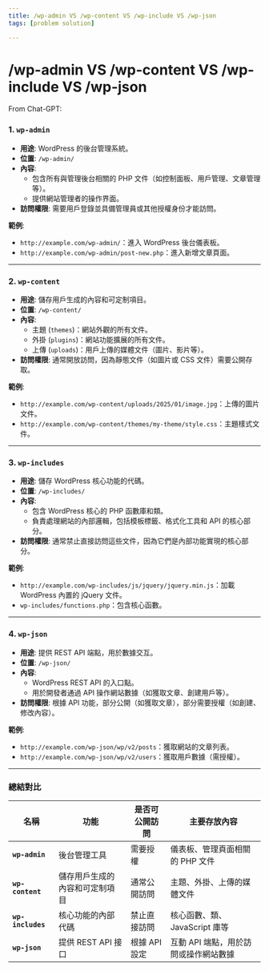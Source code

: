 ```yaml
---
title: /wp-admin VS /wp-content VS /wp-include VS /wp-json
tags: [problem solution]

---
```


# /wp-admin VS /wp-content VS /wp-include VS /wp-json
From Chat-GPT:
### 1. **`wp-admin`**
   - **用途**: WordPress 的後台管理系統。
   - **位置**: `/wp-admin/`
   - **內容**:
     - 包含所有與管理後台相關的 PHP 文件（如控制面板、用戶管理、文章管理等）。
     - 提供網站管理者的操作界面。
   - **訪問權限**: 需要用戶登錄並具備管理員或其他授權身份才能訪問。

   **範例**:
   - `http://example.com/wp-admin/`：進入 WordPress 後台儀表板。
   - `http://example.com/wp-admin/post-new.php`：進入新增文章頁面。

---

### 2. **`wp-content`**
   - **用途**: 儲存用戶生成的內容和可定制項目。
   - **位置**: `/wp-content/`
   - **內容**:
     - 主題 (`themes`)：網站外觀的所有文件。
     - 外掛 (`plugins`)：網站功能擴展的所有文件。
     - 上傳 (`uploads`)：用戶上傳的媒體文件（圖片、影片等）。
   - **訪問權限**: 通常開放訪問，因為靜態文件（如圖片或 CSS 文件）需要公開存取。

   **範例**:
   - `http://example.com/wp-content/uploads/2025/01/image.jpg`：上傳的圖片文件。
   - `http://example.com/wp-content/themes/my-theme/style.css`：主題樣式文件。

---

### 3. **`wp-includes`**
   - **用途**: 儲存 WordPress 核心功能的代碼。
   - **位置**: `/wp-includes/`
   - **內容**:
     - 包含 WordPress 核心的 PHP 函數庫和類。
     - 負責處理網站的內部邏輯，包括模板標籤、格式化工具和 API 的核心部分。
   - **訪問權限**: 通常禁止直接訪問這些文件，因為它們是內部功能實現的核心部分。

   **範例**:
   - `http://example.com/wp-includes/js/jquery/jquery.min.js`：加載 WordPress 內置的 jQuery 文件。
   - `wp-includes/functions.php`：包含核心函數。

---

### 4. **`wp-json`**
   - **用途**: 提供 REST API 端點，用於數據交互。
   - **位置**: `/wp-json/`
   - **內容**:
     - WordPress REST API 的入口點。
     - 用於開發者通過 API 操作網站數據（如獲取文章、創建用戶等）。
   - **訪問權限**: 根據 API 功能，部分公開（如獲取文章），部分需要授權（如創建、修改內容）。

   **範例**:
   - `http://example.com/wp-json/wp/v2/posts`：獲取網站的文章列表。
   - `http://example.com/wp-json/wp/v2/users`：獲取用戶數據（需授權）。

---

### 總結對比

| **名稱**         | **功能**                           | **是否可公開訪問**       | **主要存放內容**                              |
|------------------|----------------------------------|------------------------|--------------------------------------------|
| **`wp-admin`**   | 後台管理工具                       | 需要授權                | 儀表板、管理頁面相關的 PHP 文件                |
| **`wp-content`** | 儲存用戶生成的內容和可定制項目       | 通常公開訪問            | 主題、外掛、上傳的媒體文件                   |
| **`wp-includes`**| 核心功能的內部代碼                  | 禁止直接訪問            | 核心函數、類、JavaScript 庫等                |
| **`wp-json`**    | 提供 REST API 接口                 | 根據 API 設定           | 互動 API 端點，用於訪問或操作網站數據         |
